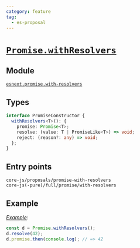 ```yaml
---
category: feature
tag:
  - es-proposal
---
```


# [`Promise.withResolvers`](https://github.com/tc39/proposal-promise-with-resolvers)

## Module

[`esnext.promise.with-resolvers`](https://github.com/zloirock/core-js/blob/master/packages/core-js/modules/esnext.promise.with-resolvers.js)

## Types

```ts
interface PromiseConstructor {
  withResolvers<T>(): {
    promise: Promise<T>;
    resolve: (value: T | PromiseLike<T>) => void;
    reject: (reason?: any) => void;
  };
}
```

## Entry points

```
core-js/proposals/promise-with-resolvers
core-js(-pure)/full/promise/with-resolvers
```

## Example

[_Example_](https://tinyurl.com/2gx4t3xu):

```js
const d = Promise.withResolvers();
d.resolve(42);
d.promise.then(console.log); // => 42
```
